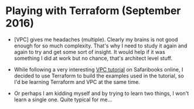 # Playing with Terraform (September 2016)

- [VPC] gives me headaches (multiple). Clearly my brains is not good enough for so much complexity. 
That's why I need to study it again and again to try and get some sort of insight.
It would help if it was something I did at work but no chance, that's architect level stuff.

- While following a very interesting [VPC tutorial]() on Safaribooks online, I decided to use Terraform to build the examples used in the tutorial, so I'd be learning Terraform and VPC at the same time.

- Or perhaps I am kidding myself and by trying to learn two things, I won't learn a single one. Quite typical for me...

